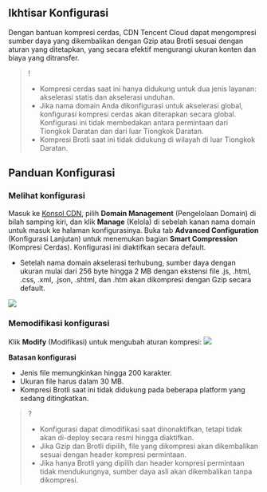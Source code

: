 ## Ikhtisar Konfigurasi
Dengan bantuan kompresi cerdas, CDN Tencent Cloud dapat mengompresi sumber daya yang dikembalikan dengan Gzip atau Brotli sesuai dengan aturan yang ditetapkan, yang secara efektif mengurangi ukuran konten dan biaya yang ditransfer.

> ! 
> - Kompresi cerdas saat ini hanya didukung untuk dua jenis layanan: akselerasi statis dan akselerasi unduhan.
> - Jika nama domain Anda dikonfigurasi untuk akselerasi global, konfigurasi kompresi cerdas akan diterapkan secara global. Konfigurasi ini tidak membedakan antara permintaan dari Tiongkok Daratan dan dari luar Tiongkok Daratan.
> - Kompresi Brotli saat ini tidak didukung di wilayah di luar Tiongkok Daratan.


## Panduan Konfigurasi
### Melihat konfigurasi
Masuk ke [Konsol CDN](https://console.cloud.tencent.com/cdn), pilih **Domain Management** (Pengelolaan Domain) di bilah samping kiri, dan klik **Manage** (Kelola) di sebelah kanan nama domain untuk masuk ke halaman konfigurasinya. Buka tab **Advanced Configuration** (Konfigurasi Lanjutan) untuk menemukan bagian **Smart Compression** (Kompresi Cerdas). Konfigurasi ini diaktifkan secara default.
- Setelah nama domain akselerasi terhubung, sumber daya dengan ukuran mulai dari 256 byte hingga 2 MB dengan ekstensi file .js, .html, .css, .xml, .json, .shtml, dan .htm akan dikompresi dengan Gzip secara default.

![](https://main.qcloudimg.com/raw/db292e0fcc2a0d993b72117756c76b63.png)

### Memodifikasi konfigurasi
Klik **Modify** (Modifikasi) untuk mengubah aturan kompresi:
![](https://main.qcloudimg.com/raw/887c62b7a53f6193f061ffc14b372de2.png)

**Batasan konfigurasi**
- Jenis file memungkinkan hingga 200 karakter.
- Ukuran file harus dalam 30 MB.
- Kompresi Brotli saat ini tidak didukung pada beberapa platform yang sedang ditingkatkan.

>? 
> - Konfigurasi dapat dimodifikasi saat dinonaktifkan, tetapi tidak akan di-deploy secara resmi hingga diaktifkan.
> - Jika Gzip dan Brotli dipilih, file yang dikompresi akan dikembalikan sesuai dengan header kompresi permintaan.
> - Jika hanya Brotli yang dipilih dan header kompresi permintaan tidak mendukungnya, sumber daya asli akan dikembalikan tanpa dikompresi.


